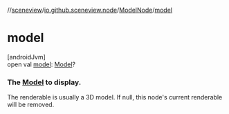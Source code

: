 //[sceneview](../../../index.md)/[io.github.sceneview.node](../index.md)/[ModelNode](index.md)/[model](model.md)

# model

[androidJvm]\
open val [model](model.md): [Model](../../io.github.sceneview.model/index.md#1227607086%2FClasslikes%2F-1571379623)?

###  The [Model](../../io.github.sceneview.model/index.md#1227607086%2FClasslikes%2F-1571379623) to display.

The renderable is usually a 3D model. If null, this node's current renderable will be removed.

